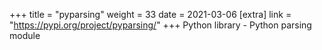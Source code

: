 +++
title = "pyparsing"
weight = 33
date = 2021-03-06
[extra]
link = "https://pypi.org/project/pyparsing/"
+++
Python library - Python parsing module

